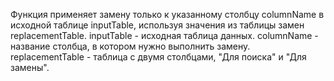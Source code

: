 Функция применяет замену только к указанному столбцу columnName в исходной таблице inputTable, используя значения из таблицы замен replacementTable.
inputTable - исходная таблица данных.
columnName - название столбца, в котором нужно выполнить замену.
replacementTable - таблица с двумя столбцами, "Для поиска" и "Для замены".
